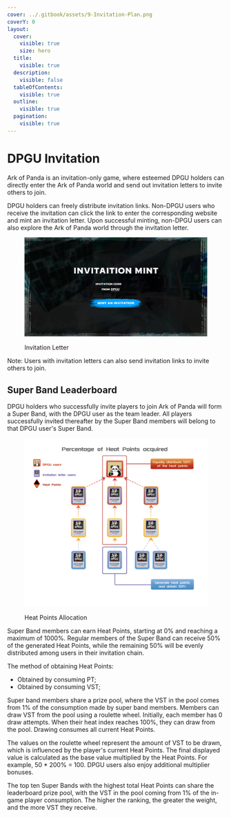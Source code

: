 ```yaml
---
cover: ../.gitbook/assets/9-Invitation-Plan.png
coverY: 0
layout:
  cover:
    visible: true
    size: hero
  title:
    visible: true
  description:
    visible: false
  tableOfContents:
    visible: true
  outline:
    visible: true
  pagination:
    visible: true
---
```


# DPGU Invitation

Ark of Panda is an invitation-only game, where esteemed DPGU holders can directly enter the Ark of Panda world and send out invitation letters to invite others to join.



DPGU holders can freely distribute invitation links. Non-DPGU users who receive the invitation can click the link to enter the corresponding website and mint an invitation letter. Upon successful minting, non-DPGU users can also explore the Ark of Panda world through the invitation letter.



<figure><img src="../.gitbook/assets/邀请函.png" alt=""><figcaption><p>Invitation Letter</p></figcaption></figure>

Note: Users with invitation letters can also send invitation links to invite others to join.



## Super Band Leaderboard

DPGU holders who successfully invite players to join Ark of Panda will form a Super Band, with the DPGU user as the team leader. All players successfully invited thereafter by the Super Band members will belong to that DPGU user's Super Band.



<figure><img src="../.gitbook/assets/熱力值.png" alt="" width="563"><figcaption><p>Heat Points Allocation</p></figcaption></figure>

Super Band members can earn Heat Points, starting at 0% and reaching a maximum of 1000%. Regular members of the Super Band can receive 50% of the generated Heat Points, while the remaining 50% will be evenly distributed among users in their invitation chain.



The method of obtaining Heat Points:

* Obtained by consuming PT;
* Obtained by consuming VST;



Super band members share a prize pool, where the VST in the pool comes from 1% of the consumption made by super band members. Members can draw VST from the pool using a roulette wheel. Initially, each member has 0 draw attempts. When their heat index reaches 100%, they can draw from the pool. Drawing consumes all current Heat Points.



The values on the roulette wheel represent the amount of VST to be drawn, which is influenced by the player's current Heat Points. The final displayed value is calculated as the base value multiplied by the Heat Points. For example, 50 \* 200% = 100. DPGU users also enjoy additional multiplier bonuses.



The top ten Super Bands with the highest total Heat Points can share the leaderboard prize pool, with the VST in the pool coming from 1% of the in-game player consumption. The higher the ranking, the greater the weight, and the more VST they receive.
